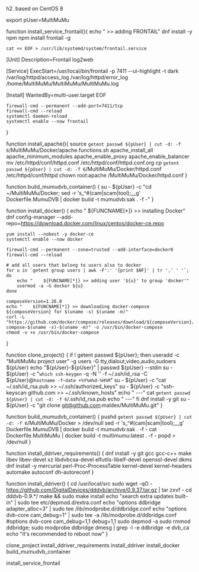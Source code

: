 h2. based on CentOS 8

export pUser=MultiMuMu



function install_service_frontail(){
    echo "  >> adding FRONTAIL"
    dnf install -y npm
    npm install frontail -g

    cat << EOF > /usr/lib/systemd/system/frontail.service
[Unit]
Description=Frontail log2web
 
[Service]
ExecStart=/usr/local/bin/frontail -p 7411 --ui-highlight -t dark /var/log/httpd/access_log /var/log/httpd/error_log /home/MultiMuMu/MultiMuMu/MultiMuMu.log
 
[Install]
WantedBy=multi-user.target
EOF

    firewall-cmd --permanent --add-port=7411/tcp
    firewall-cmd --reload
    systemctl daemon-reload
    systemctl enable --now frontail
}



function install_apache(){
    source `getent passwd ${pUser} | cut -d: -f 6`/MultiMuMu/Docker/apache.functions.sh
    apache_install_all
    apache_minimum_modules 
    apache_enable_proxy
    apache_enable_balancer
    mv /etc/httpd/conf/httpd.conf /etc/httpd/conf/httpd.conf.org
    cp `getent passwd ${pUser} | cut -d: -f 6`/MultiMuMu/Docker/httpd.conf /etc/httpd/conf/httpd
    chown root:apache /MultiMuMu/Docker/httpd.conf
}

function build_mumudvb_container() {
    su - ${pUser} -c "cd ~/MultiMuMu/Docker; sed -r 's_^#(cam|scam|tool);__g' Dockerfile.MumuDVB | docker build -t mumudvb:sak . -f -"
}

function install_docker() {
    echo "    ${FUNCNAME[*]} >> installing Docker"
    dnf config-manager --add-repo=https://download.docker.com/linux/centos/docker-ce.repo
        
    yum install --nobest -y docker-ce
    systemctl enable --now docker
    
    firewall-cmd --permanent --zone=trusted --add-interface=docker0
    firewall-cmd --reload
    
    # add all users that belong to users also to docker
    for u in `getent group users | awk -F':' '{print $NF}' | tr ',' ' '`; do
        echo "    ${FUNCNAME[*]} >> adding user '${u}' to group 'docker'"
        usermod -a -G docker ${u}
    done
    
    composeVersion=1.26.0
    echo "    ${FUNCNAME[*]} >> downloading docker-compose ${composeVersion} for $(uname -s) $(uname -m)"
    curl -L "https://github.com/docker/compose/releases/download/${composeVersion}/docker-compose-$(uname -s)-$(uname -m)" -o /usr/bin/docker-compose
    chmod -v +x /usr/bin/docker-compose
}

function clone_project() {
    if ! getent passwd ${pUser}; then
        useradd -c "MultiMuMu project user" -g users -G tty,dialout,video,audio,sudoers ${pUser}
        echo "${pUser}-${pUser}" | passwd ${pUser} --stdin
        su - ${pUser} -c "`which ssh-keygen` -q -N '' -f ~/.ssh/id_rsa -C ${pUser}@`hostname -f`-`date +%Y%m%d-%H%M`"
        su - ${pUser} -c "cat ~/.ssh/id_rsa.pub >> ~/.ssh/authorized_keys"
        su - ${pUser} -c "ssh-keyscan github.com >> ~/.ssh/known_hosts"
        echo " ---"
        cat `getent passwd ${pUser} | cut -d: -f 6`/.ssh/id_rsa.pub
        echo " ---"
    fi
    dnf install -y git
    su - ${pUser} -c "git clone git@github.com:maldex/MultiMuMu.git"
    }


function build_mumudvb_container() {
    pushd `getent passwd ${pUser} | cut -d: -f 6`/MultiMuMu/Docker > /dev/null
    sed -r 's_^#(cam|scam|tool);__g' Dockerfile.MumuDVB | docker build -t mumudvb:sak . -f -
    cat Dockerfile.MultiMuMu | docker build -t multimumu:latest . -f -
    popd > /dev/null
}

function install_ddriver_requirements() {
    dnf install -y git gcc gcc-c++ make libev libev-devel xz libdvbcsa-devel elfutils-libelf-devel openssl-devel dkms
    dnf install -y mercurial perl-Proc-ProcessTable kernel-devel kernel-headers automake autoconf dh-autoreconf 
}

function install_ddriver() {
    cd /usr/local/src
    sudo wget -qO - https://github.com/DigitalDevices/dddvb/archive/0.9.37.tar.gz | tar zxvf -
    cd dddvb-0.9.*/
    make && sudo make install
    echo "search extra updates built-in" | sudo tee etc/depmod.d/extra.conf
    echo "options ddbridge adapter_alloc=3" | sudo tee /lib/modprobe.d/ddbridge.conf
    echo "options dvb-core cam_debug=1" | sudo tee -a /lib/modprobe.d/ddbridge.conf
    #options dvb-core cam_debug=1,1 debug=1,1
    sudo depmod -a
    sudo rmmod ddbridge; sudo modprobe ddbridge
    dmesg | grep -i -e ddbridge -e dvb_ca
    echo "it's recommended to reboot now"
}

clone_project
install_ddriver_requirements
install_ddriver
install_docker
build_mumudvb_container

install_service_frontail

